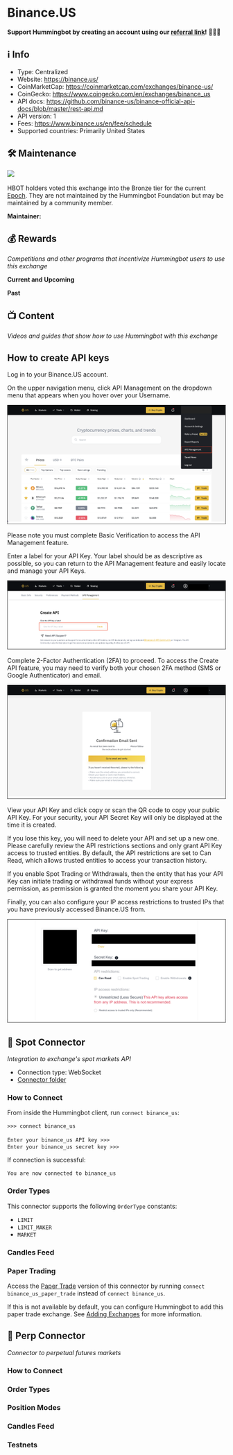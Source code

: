 # Binance.US

**Support Hummingbot by creating an account using our [referral link](https://www.binance.us/register)!** 🙏🙏🙏

## ℹ️ Info

- Type: Centralized
- Website: https://binance.us/
- CoinMarketCap: <https://coinmarketcap.com/exchanges/binance-us/>
- CoinGecko: <https://www.coingecko.com/en/exchanges/binance_us>
- API docs: <https://github.com/binance-us/binance-official-api-docs/blob/master/rest-api.md>
- API version: 1
- Fees: <https://www.binance.us/en/fee/schedule>
- Supported countries: Primarily United States

## 🛠 Maintenance

![](https://img.shields.io/static/v1?label=Hummingbot&message=BRONZE&color=green)

HBOT holders voted this exchange into the Bronze tier for the current [Epoch](/governance/epochs). They are not maintained by the Hummingbot Foundation but may be maintained by a community member.

**Maintainer:** 

## 💰 Rewards
*Competitions and other programs that incentivize Hummingbot users to use this exchange*

**Current and Upcoming**

**Past**

## 📺 Content
*Videos and guides that show how to use Hummingbot with this exchange*

## How to create API keys

Log in to your Binance.US account. 
   
On the upper navigation menu, click API Management on the dropdown menu that appears when you hover over your Username. 

   [![Create API](binance-us-api1.png)](binance-us-api1.png)

Please note you must complete Basic Verification to access the API Management feature. 

Enter a label for your API Key. Your label should be as descriptive as possible, so you can return to the API Management feature and easily locate and manage your API Keys. 

   [![Create API](binance-us-api2.png)](binance-us-api2.png)

Complete 2-Factor Authentication (2FA) to proceed. To access the Create API feature, you may need to verify both your chosen 2FA method (SMS or Google Authenticator) and email. 

   [![Create API](binance-us-api3.png)](binance-us-api3.png)

View your API Key and click copy or scan the QR code to copy your public API Key. For your security, your API Secret Key will only be displayed at the time it is created. 

If you lose this key, you will need to delete your API and set up a new one. Please carefully review the API restrictions sections and only grant API Key access to trusted entities. By default, the API restrictions are set to Can Read, which allows trusted entities to access your transaction history.

If you enable Spot Trading or Withdrawals, then the entity that has your API Key can initiate trading or withdrawal funds without your express permission, as permission is granted the moment you share your API Key.  

Finally, you can also configure your IP access restrictions to trusted IPs that you have previously accessed Binance.US from. 

   [![Create API](binance-us-api4.png)](binance-us-api4.png)



## 🔀 Spot Connector
*Integration to exchange's spot markets API*

- Connection type: WebSocket
- [Connector folder](https://github.com/hummingbot/hummingbot/tree/master/hummingbot/connector/exchange/binance_us)

### How to Connect

From inside the Hummingbot client, run `connect binance_us`:

```
>>> connect binance_us

Enter your binance_us API key >>>
Enter your binance_us secret key >>>
```

If connection is successful:

```
You are now connected to binance_us
```

### Order Types

This connector supports the following `OrderType` constants:

- `LIMIT`
- `LIMIT_MAKER`
- `MARKET`

### Candles Feed

### Paper Trading

Access the [Paper Trade](/global-configs/paper-trade/) version of this connector by running `connect binance_us_paper_trade` instead of `connect binance_us`.

If this is not available by default, you can configure Hummingbot to add this paper trade exchange. See [Adding Exchanges](/global-configs/paper-trade/#adding-exchanges) for more information.

## 🔀 Perp Connector
*Connector to perpetual futures markets*

### How to Connect

### Order Types

### Position Modes

### Candles Feed

### Testnets
